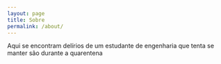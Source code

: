 ```yaml
---
layout: page
title: Sobre
permalink: /about/
---
```


Aqui se encontram delírios de um estudante de engenharia que tenta se manter são durante a quarentena
